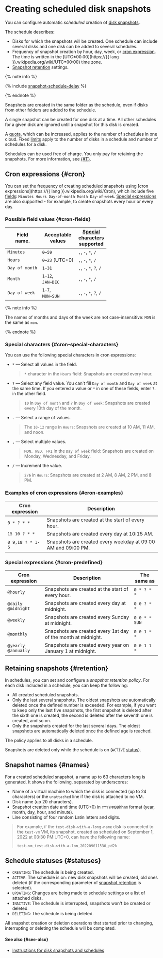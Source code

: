 # Creating scheduled disk snapshots

You can configure automatic _scheduled_ creation of [disk snapshots](snapshot.md).

The schedule describes:

* Disks for which the snapshots will be created. One schedule can include several disks and one disk can be added to several schedules.
* Frequency of snapshot creation by hour, day, week, or [cron expression](#cron). The time is written in the [UTC±00:00](https://{{ lang }}.wikipedia.org/wiki/UTC±00:00) time zone.
* [Snapshot retention](#retention) settings.

{% note info %}

{% include [snapshot-schedule-delay](../../_includes/compute/snapshot-schedule-delay.md) %}

{% endnote %}

Snapshots are created in the same folder as the schedule, even if disks from other folders are added to the schedule.

A single snapshot can be created for one disk at a time. All other schedules for a given disk are ignored until a snapshot for this disk is created.

A [quota](limits.md#compute-quotas), which can be increased, applies to the number of schedules in one cloud. Fixed [limits](limits.md#compute-limits-snapshot-schedule) apply to the number of disks in a schedule and number of schedules for a disk.

Schedules can be used free of charge. You only pay for retaining the snapshots. For more information, see [{#T}](../pricing.md).


## Cron expressions {#cron}

You can set the frequency of creating scheduled snapshots using [cron expressions](https://{{ lang }}.wikipedia.org/wiki/Cron), which include five [fields](#cron-fields): `Minutes Hours Day-of-month Month Day-of-week`. [Special expressions](#cron-predefined) are also supported - for example, to create snapshots every hour or every day.


### Possible field values {#cron-fields}

| Field <br>name. | Acceptable <br>values | [Special <br>characters](#cron-special-characters) <br>supported |
|----|----|----|
| `Minutes` | `0`–`59` | `,`, `-`, `*`, `/` |
| `Hours` | `0`–`23` (UTC+0) | `,`, `-`, `*`, `/` |
| `Day of month` | `1`–`31` | `,`, `-`, `*`, `?`, `/` |
| `Month` | `1`–`12`, <br>`JAN`–`DEC` | `,`, `-`, `*`, `/` |
| `Day of week` | `1`–`7`, <br>`MON`–`SUN` | `,`, `-`, `*`, `?`, `/` |

{% note info %}

The names of months and days of the week are not case-insensitive: `MON` is the same as `mon`.

{% endnote %}


### Special characters {#cron-special-characters}

You can use the following special characters in cron expressions:

* `*` — Select all values in the field.

   > `*` character in the `Hours` field: Snapshots are created every hour.

* `?` — Select any field value. You can't fill `Day of month` and `Day of week` at the same time. If you entered a value or `*` in one of these fields, enter `?`. in the other field.

   > `10` in `Day of month` and `?` in `Day of week`: Snapshots are created every 10th day of the month.

* `-` — Select a range of values.

   > The `10-12` range in `Hours`: Snapshots are created at 10 AM, 11 AM, and noon.

* `,` — Select multiple values.

   > `MON, WED, FRI` in the `Day of week` field: Snapshots are created on Monday, Wednesday, and Friday.

* `/` — Increment the value.

   > `2/6` in `Hours`: Snapshots are created at 2 AM, 8 AM, 2 PM, and 8 PM.


### Examples of cron expressions {#cron-examples}

| Cron expression | Description |
|----|----|
| `0 * ? * *` | Snapshots are created at the start of every hour. |
| `15 10 ? * *` | Snapshots are created every day at 10:15 AM. |
| `0 9,18 ? * 1-5` | Snapshots are created every weekday at 09:00 AM and 09:00 PM. |


### Special expressions {#cron-predefined}

| Cron expression | Description | The same as |
| --- | --- | --- |
| `@hourly` | Snapshots are created at the start of every hour. | `0 * ? * *` |
| `@daily`<br>`@midnight` | Snapshots are created every day at midnight. | `0 0 ? * *` |
| `@weekly` | Snapshots are created every Sunday at midnight. | `0 0 * * SUN` |
| `@monthly` | Snapshots are created every 1st day of the month at midnight. | `0 0 1 * *` |
| `@yearly`<br>`@annually` | Snapshots are created every year on January 1 at midnight. | `0 0 1 1 *` |


## Retaining snapshots {#retention}

In schedules, you can set and configure a _snapshot retention policy_. For each disk included in a schedule, you can keep the following:

* All created scheduled snapshots.
* Only the last several snapshots. The oldest snapshots are automatically deleted once the defined number is exceeded. For example, if you want to keep only the last five snapshots, the first snapshot is deleted after the sixth one is created, the second is deleted after the seventh one is created, and so on.
* Only the snapshots created for the last several days. The oldest snapshots are automatically deleted once the defined age is reached.

The policy applies to all disks in a schedule.

Snapshots are deleted only while the schedule is on (`ACTIVE` [status](#statuses)).


## Snapshot names {#names}

For a created scheduled snapshot, a name up to 63 characters long is generated. It shows the following, separated by underscores:

* Name of a virtual machine to which the disk is connected (up to 24 characters) or the `unattached` line if the disk is attached to no VM.
* Disk name (up 20 characters).
* Snapshot creation date and time (UTC+0) in `YYYYMMDDhhmm` format (year, month, day, hour, and minute).
* Line consisting of four random Latin letters and digits.

> For example, if the `test-disk-with-a-long-name` disk is connected to the `test-vm` VM, its snapshot, created as scheduled on September 1, 2022 at 03:30 PM UTC+0, can have the following name:
>
> ```
> test-vm_test-disk-with-a-lon_202209011530_pd2k
> ```

## Schedule statuses {#statuses}

* `CREATING`: The schedule is being created.
* `ACTIVE`: The schedule is on: new disk snapshots will be created, old ones deleted (if the corresponding parameter of [snapshot retention](#retention) is selected).
* `UPDATING`: Changes are being made to schedule settings or a list of attached disks.
* `INACTIVE`: The schedule is interrupted, snapshots won't be created or deleted.
* `DELETING`: The schedule is being deleted.

All snapshot creation or deletion operations that started prior to changing, interrupting or deleting the schedule will be completed.

#### See also {#see-also}

* [Instructions for disk snapshots and schedules](../operations/#snapshots)
